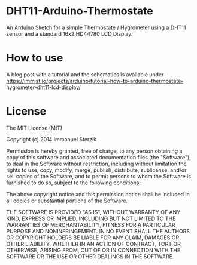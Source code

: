 DHT11-Arduino-Thermostate
=========================

An Arduino Sketch for a simple Thermostate / Hygrometer using a DHT11 sensor and a standard 16x2 HD44780 LCD Display.

# How to use

A blog post with a tutorial and the schematics is available under https://immist.io/projects/arduino/tutorial-how-to-arduino-thermostate-hygrometer-dht11-lcd-display/

# License

The MIT License (MIT)

Copyright (c) 2014 Immanuel Sterzik

Permission is hereby granted, free of charge, to any person obtaining a copy
of this software and associated documentation files (the "Software"), to deal
in the Software without restriction, including without limitation the rights
to use, copy, modify, merge, publish, distribute, sublicense, and/or sell
copies of the Software, and to permit persons to whom the Software is
furnished to do so, subject to the following conditions:

The above copyright notice and this permission notice shall be included in
all copies or substantial portions of the Software.

THE SOFTWARE IS PROVIDED "AS IS", WITHOUT WARRANTY OF ANY KIND, EXPRESS OR
IMPLIED, INCLUDING BUT NOT LIMITED TO THE WARRANTIES OF MERCHANTABILITY,
FITNESS FOR A PARTICULAR PURPOSE AND NONINFRINGEMENT. IN NO EVENT SHALL THE
AUTHORS OR COPYRIGHT HOLDERS BE LIABLE FOR ANY CLAIM, DAMAGES OR OTHER
LIABILITY, WHETHER IN AN ACTION OF CONTRACT, TORT OR OTHERWISE, ARISING FROM,
OUT OF OR IN CONNECTION WITH THE SOFTWARE OR THE USE OR OTHER DEALINGS IN
THE SOFTWARE.